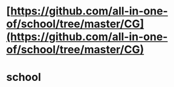 # [https://github.com/all-in-one-of/school/tree/master/CG](https://github.com/all-in-one-of/school/tree/master/CG)
# school
